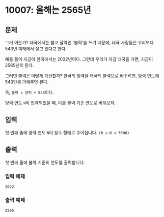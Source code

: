 # 10007: 올해는 2565년

## 문제
그거 아는가? 태국에서는 불교 달력인 '불력'을 쓰기 때문에, 태국 사람들은 우리보다 543년 미래에서 살고 있다고 한다.

예를 들어 지금이 한국에서는 2022년이다. 그런데 우리가 지금 태국을 가면, 지금이 2565년이 된다.

그러면 불력은 어떻게 계산할까? 한국의 양력을 태국의 불력으로 바꾸려면, 양력 연도에 543만큼 더해주면 된다.

즉, `불력 = 양력 + 543`이다.

양력 연도 `N`이 입력되었을 때, 이를 불력 기준 연도로 바꿔보자.

## 입력
첫 번째 줄에 양력 연도 `N`이 정수 형태로 주어집니다. `(0 ≤ N < 3000)`

## 출력
첫 번째 줄에 불력 기준의 연도를 출력합니다.

### 입력 예제
```
2022
```

### 출력 예제
```
2565
```

